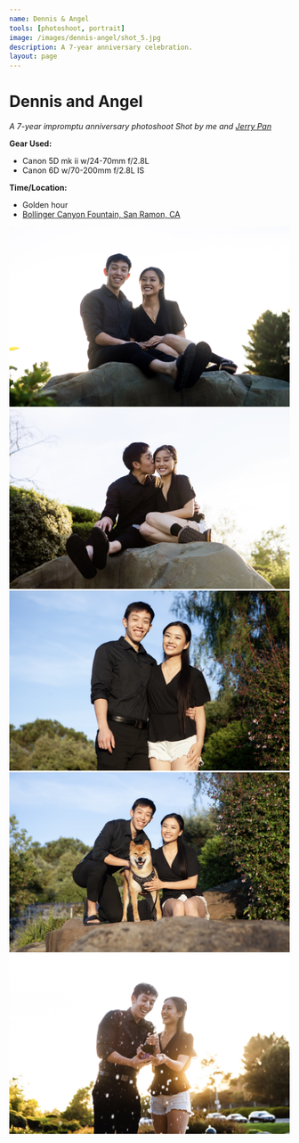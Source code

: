 ```yaml
---
name: Dennis & Angel
tools: [photoshoot, portrait]
image: /images/dennis-angel/shot_5.jpg
description: A 7-year anniversary celebration.
layout: page
---
```

# Dennis and Angel
*A 7-year impromptu anniversary photoshoot Shot by me and [Jerry Pan](https://www.linkedin.com/in/jerry-pan-18201aa0/)*

**Gear Used:**
* Canon 5D mk ii w/24-70mm f/2.8L
* Canon 6D w/70-200mm f/2.8L IS

**Time/Location:**
* Golden hour
* [Bollinger Canyon Fountain, San Ramon, CA](https://goo.gl/maps/pBmkgPGCf1xtBru99)

![alt text](/images/dennis-angel/shot_1.jpg "shot 1")
![alt text](/images/dennis-angel/shot_2.jpg "shot 2")
![alt text](/images/dennis-angel/shot_3.jpg "shot 3")
![alt text](/images/dennis-angel/shot_4.jpg "shot 4")
![alt text](/images/dennis-angel/shot_5.jpg "shot 5")
